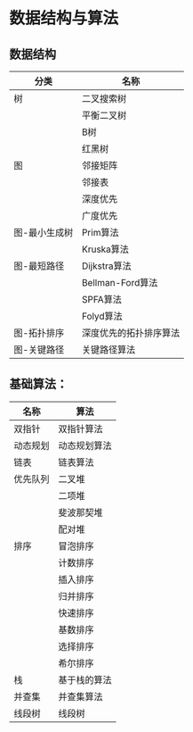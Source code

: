 # 数据结构与算法

## 数据结构

| 分类          | 名称                   |
| ------------- | ---------------------- |
| 树            | 二叉搜索树             |
|               | 平衡二叉树             |
|               | B树                    |
|               | 红黑树                 |
| 图            | 邻接矩阵               |
|               | 邻接表                 |
|               | 深度优先               |
|               | 广度优先               |
| 图-最小生成树 | Prim算法               |
|               | Kruska算法             |
| 图-最短路径   | Dijkstra算法           |
|               | Bellman-Ford算法       |
|               | SPFA算法               |
|               | Folyd算法              |
| 图-拓扑排序   | 深度优先的拓扑排序算法 |
| 图-关键路径   | 关键路径算法           |



## 基础算法：
| 名称     | 算法         |
| -------- | ------------ |
| 双指针   | 双指针算法   |
| 动态规划 | 动态规划算法 |
| 链表     | 链表算法     |
| 优先队列 | 二叉堆       |
|          | 二项堆       |
|          | 斐波那契堆   |
|          | 配对堆       |
| 排序     | 冒泡排序     |
|          | 计数排序     |
|          | 插入排序     |
|          | 归并排序     |
|          | 快速排序     |
|          | 基数排序     |
|          | 选择排序     |
|          | 希尔排序     |
| 栈       | 基于栈的算法 |
| 并查集   | 并查集算法   |
| 线段树   | 线段树       |